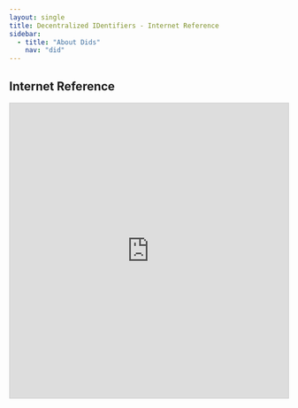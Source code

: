 ```yaml
---
layout: single
title: Decentralized IDentifiers - Internet Reference
sidebar:
  - title: "About Dids"
    nav: "did"
---
```


## Internet Reference

<iframe class="airtable-embed" src="https://airtable.com/embed/shrevimEgHmANk3Jj?backgroundColor=purple&viewControls=on" frameborder="0" onmousewheel="" width="100%" height="533" style="background: transparent; border: 1px solid #ccc;"></iframe>

